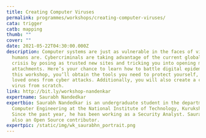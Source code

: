 ```yaml
---
title: Creating Computer Viruses
permalink: programmes/workshops/creating-computer-viruses/
cata: trigger
catb: mapping
thumb: ""
cover: ""
date: 2021-05-22T04:30:00.000Z
description: Computer systems are just as vulnerable in the faces of viruses as
  humans are. Cybercriminals are taking advantage of the current global health
  crisis by posing as trusted new sites and tricking you into opening malicious
  attachments. Here’s your chance to learn how to battle digital epidemics! In
  this workshop, you’ll obtain the tools you need to protect yourself, and your
  loved ones from cyber attacks. Additionally, you will also create a computer
  virus from scratch.
link: http://bit.ly/workshop-nandenkar
expertname: Saurabh Nandedkar
expertbio: Saurabh Nandedkar is an undergraduate student in the department of
  Computer Engineering at the National Institute of Technology, Kurukshetra.
  Since the past year, he has been working as a Security Analyst. Saurabh is
  also an Open Source contributor.
expertpic: /static/img/wk_saurabhn_portrait.png
---
```

